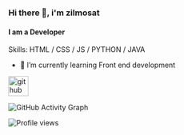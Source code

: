 ### Hi there 👋, i'm zilmosat
#### I am a Developer

Skills: HTML / CSS / JS / PYTHON / JAVA

- 🌱 I’m currently learning Front end development 


[<img src='https://cdn.jsdelivr.net/npm/simple-icons@3.0.1/icons/github.svg' alt='github' height='40'>](https://github.com/zilmosat)  

![GitHub Activity Graph](https://activity-graph.herokuapp.com/graph?username=zilmosat)  

![Profile views](https://gpvc.arturio.dev/zilmosat)  
